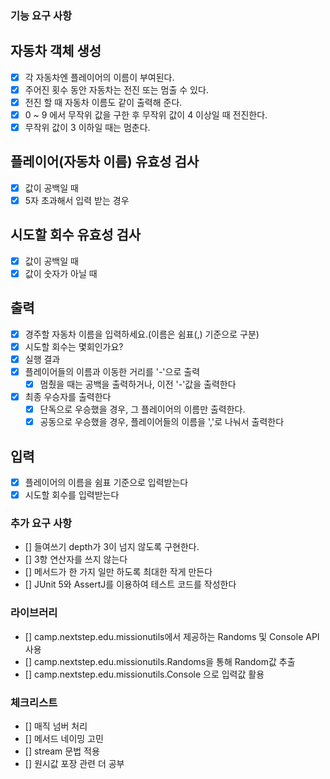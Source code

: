 ### 기능 요구 사항 

## 자동차 객체 생성
  - [x] 각 자동차엔 플레이어의 이름이 부여된다.
  - [X] 주어진 횟수 동안 자동차는 전진 또는 멈출 수 있다.
  - [X] 전진 할 때 자동차 이름도 같이 출력해 준다.
  - [X] 0 ~ 9 에서 무작위 값을 구한 후 무작위 값이 4 이상일 때 전진한다.
  - [X] 무작위 값이 3 이하일 때는 멈춘다.

## 플레이어(자동차 이름) 유효성 검사
  - [X] 값이 공백일 때
  - [X] 5자 초과해서 입력 받는 경우

## 시도할 회수 유효성 검사
  - [X] 값이 공백일 때
  - [X] 값이 숫자가 아닐 때

## 출력
  - [X] 경주할 자동차 이름을 입력하세요.(이름은 쉼표(,) 기준으로 구분)
  - [X] 시도할 회수는 몇회인가요?
  - [X] 실행 결과
  - [X] 플레이어들의 이름과 이동한 거리를 '-'으로 출력
    - [X] 멈췄을 때는 공백을 출력하거나, 이전 '-'값을 출력한다
  - [X] 최종 우승자를 출력한다
    - [X] 단독으로 우승했을 경우, 그 플레이어의 이름만 출력한다.
    - [X] 공동으로 우승했을 경우, 플레이어들의 이름을 ','로 나눠서 출력한다

## 입력
  - [X] 플레이어의 이름을 쉼표 기준으로 입력받는다
  - [X] 시도할 회수를 입력받는다

### 추가 요구 사항
- [] 들여쓰기 depth가 3이 넘지 않도록 구현한다.
- [] 3항 연산자를 쓰지 않는다
- [] 메서드가 한 가지 일만 하도록 최대한 작게 만든다
- [] JUnit 5와 AssertJ를 이용하여 테스트 코드를 작성한다

### 라이브러리
- [] camp.nextstep.edu.missionutils에서 제공하는 Randoms 및 Console API 사용
- [] camp.nextstep.edu.missionutils.Randoms을 통해 Random값 추출
- [] camp.nextstep.edu.missionutils.Console 으로 입력값 활용

### 체크리스트
- [] 매직 넘버 처리
- [] 메서드 네이밍 고민
- [] stream 문법 적용
- [] 원시값 포장 관련 더 공부
